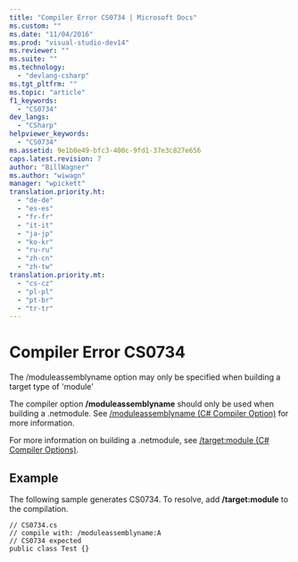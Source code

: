 ```yaml
---
title: "Compiler Error CS0734 | Microsoft Docs"
ms.custom: ""
ms.date: "11/04/2016"
ms.prod: "visual-studio-dev14"
ms.reviewer: ""
ms.suite: ""
ms.technology: 
  - "devlang-csharp"
ms.tgt_pltfrm: ""
ms.topic: "article"
f1_keywords: 
  - "CS0734"
dev_langs: 
  - "CSharp"
helpviewer_keywords: 
  - "CS0734"
ms.assetid: 9e1b0e49-bfc3-400c-9fd1-37e3c827e656
caps.latest.revision: 7
author: "BillWagner"
ms.author: "wiwagn"
manager: "wpickett"
translation.priority.ht: 
  - "de-de"
  - "es-es"
  - "fr-fr"
  - "it-it"
  - "ja-jp"
  - "ko-kr"
  - "ru-ru"
  - "zh-cn"
  - "zh-tw"
translation.priority.mt: 
  - "cs-cz"
  - "pl-pl"
  - "pt-br"
  - "tr-tr"
---
```

# Compiler Error CS0734
The /moduleassemblyname option may only be specified when building a target type of 'module'  
  
 The compiler option **/moduleassemblyname** should only be used when building a .netmodule. See [/moduleassemblyname (C# Compiler Option)](/dotnet/csharp/language-reference/compiler-options/moduleassemblyname-compiler-option) for more information.  
  
 For more information on building a .netmodule, see [/target:module (C# Compiler Options)](http://msdn.microsoft.com/en-us/Library/9af1e4fa-c749-44e7-ae58-90a3d05d4e72).  
  
## Example  
 The following sample generates CS0734. To resolve, add **/target:module** to the compilation.  
  
```  
// CS0734.cs  
// compile with: /moduleassemblyname:A  
// CS0734 expected  
public class Test {}  
```